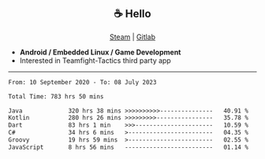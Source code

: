 <h2 align="center"> ☕ Hello </h2>

<p align="center">
  <a href="https://steamcommunity.com/id/Niforances/">Steam</a> |
  <a href="https://gitlab.com/niforances">Gitlab</a>
</p>

 - **Android / Embedded Linux / Game Development**
 - Interested in Teamfight-Tactics third party app

------

<!--START_SECTION:waka-->

```txt
From: 10 September 2020 - To: 08 July 2023

Total Time: 783 hrs 50 mins

Java             320 hrs 38 mins >>>>>>>>>>---------------   40.91 %
Kotlin           280 hrs 26 mins >>>>>>>>>----------------   35.78 %
Dart             83 hrs 1 min    >>>----------------------   10.59 %
C#               34 hrs 6 mins   >------------------------   04.35 %
Groovy           19 hrs 59 mins  >------------------------   02.55 %
JavaScript       8 hrs 56 mins   -------------------------   01.14 %
```

<!--END_SECTION:waka-->
